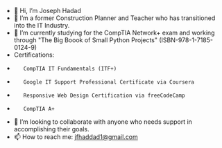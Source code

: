 - 👋 Hi, I’m Joseph Hadad
- 👀 I’m a former Construction Planner and Teacher who has transitioned into the IT Industry.
- 🌱 I’m currently studying for the CompTIA Network+ exam and working through "The Big Boook of Small Python Projects" (ISBN-978-1-7185-0124-9)
- Certifications: 
-        CompTIA IT Fundamentals (ITF+)
-        Google IT Support Professional Certificate via Coursera 
-        Responsive Web Design Certification via freeCodeCamp
-        CompTIA A+
- 💞️ I’m looking to collaborate with anyone who needs support in accomplishing their goals.
- 📫 How to reach me: jfhaddad1@gmail.com

<!---
JFHaddad1/JFHaddad1 is a ✨ special ✨ repository because its `README.md` (this file) appears on your GitHub profile.
You can click the Preview link to take a look at your changes.
--->
